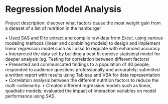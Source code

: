 # Regression Model Analysis 
Project description: discover what factors cause the most weight gain from a dataset of a list of nutrition in the hamburger 

• Used SAS and R to extract and compile raw data from Excel, using various modeling methods (linear and combining models) 
to design and implement linear regression model such as Lasso to regulate with enhanced accuracy  
• Interpreted the data set by building a best fit concise statistical model for deeper analysis (eg. Testing for correlation between 
different factors)  
• Presented and communicated findings to a population of 40 people; responded to audience questions professionally and 
accurately; submitted a written report with results using Tableau and VBA for data representation  
•	Correlation analysis between the different nutrition factors to reduce the multi-collinearity.
•	Created different regression models such as linear, quadratic models; evaluated the impact of interaction variables on model performance using SAS. 

